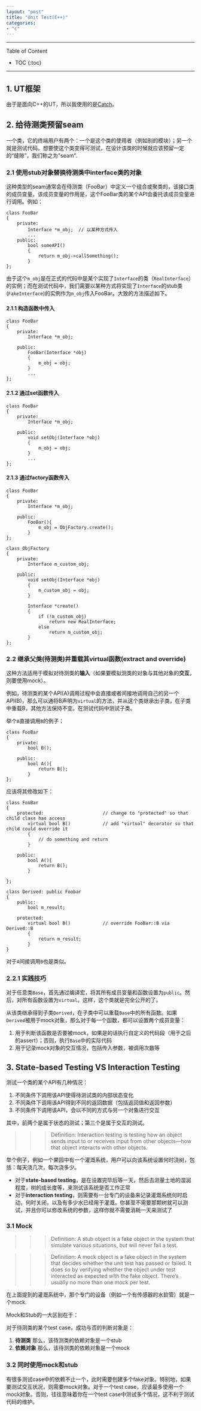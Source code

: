 ```yaml
---
layout: "post"
title: "Unit Test(C++)"
categories:
- "c"
---
```


<!--more-->

***
Table of Content

* TOC
{:toc}
***

## 1. UT框架

由于是面向C++的UT，所以我使用的是[Catch](https://github.com/philsquared/Catch)。

## 2. 给待测类预留seam

一个类，它的终端用户有两个：一个是这个类的使用者（例如别的模块）；另一个就是测试代码。想要使这个类变得可测试，在设计该类的时候就应该预留一定的“缝隙”，我们称之为"seam".

### 2.1 使用stub对象替换待测类中interface类的对象

这种类型的seam通常会在待测类（FooBar）中定义一个组合或聚类的，该接口类的成员变量。该成员变量的作用是，这个FooBar类的某个API会委托该成员变量进行调用。例如：

    class FooBar
    {
        private:
            Interface *m_obj;  // 以某种方式传入
            ...
        public:
            bool someAPI()
            {
                return m_obj->callSomething();
            }
    };

由于这个`m_obj`是在正式的代码中是某个实现了`Interface`的类（`RealInterface`）的实例；而在测试代码中，我们需要以某种方式将实现了`Interface`的stub类(`FakeInterface`)的实例作为`m_obj`传入FooBar。大致的方法描述如下。

#### 2.1.1 构造函数中传入

    class FooBar
    {
        private:
            Interface *m_obj;

        public:
            FooBar(Interface *obj)
            {
                m_obj = obj;
            }
            ...
    };

#### 2.1.2 通过set函数传入

    class FooBar
    {
        private:
            Interface *m_obj;

        public:
            void setObj(Interface *obj) 
            {
                m_obj = obj;
            }
            ...
    };

#### 2.1.3 通过factory函数传入

    class FooBar
    {
        private:
            Interface *m_obj;

        public:
            FooBar(){
                m_obj = ObjFactory.create();
            }
    };

    class ObjFactory
    {
        private:
            Interface m_custom_obj;

        public:
            void setObj(Interface *obj)
            {
                m_custom_obj = obj;
            }

            Interface *create()
            {
                if (!m_custom_obj)
                    return new RealInterface;
                else
                    return m_custom_obj;
            }
    };

### 2.2 继承父类(待测类)并重载其virtual函数(extract and override)

这种方法适用于模拟对待测类的**输入**（如果要模拟测类的对象与其他对象的**交互**，则要使用mock）。

例如，待测类的某个API(A)调用过程中会直接或者间接地调用自己的另一个API(B)，那么可以通将B声明为`virtual`的方法，并从这个类继承出子类，在子类中重载B，其他方法保持不变。在测试代码中测试子类。

举个`A`直接调用`B`的例子：

    class FooBar
    {
        private:
            bool B();

        public:
            bool A(){
                return B();
            }
    };

应该将其修改如下：

    class FooBar
    {
        protected:                      // change to "protected" so that child class has access
            virtual bool B()            // add "virtual" decorator so that child could override it
            {
                // do something and return
            }

        public:
            bool A(){
                return B();
            }
            
    };

    class Derived: public Foobar
    {
        public:
            bool m_result;

        protected:
            virtual bool B()            // override FooBar::B via Derived::B
            {
                return m_result;
            }
    }

对于`A`间接调用`B`也是类似。

### 2.2.1 实践技巧

对于任意类`Base`，首先通过编译宏，将其所有成员变量和函数设置为`public`。然后，对所有函数设置为`virtual`。这样，这个类就是完全公开的了。

从该类继承得到子类`Derived`，在子类中可以重载`Base`中的所有函数。如果`Derived`被用于mock对象，那么对于每一个函数，都可以设置两个成员变量：

1. 用于判断该函数是否要被mock，如果是的话执行自定义的代码段（用于之后的assert）；否则，执行`Base`中的实际代码
2. 用于记录mock对象的交互情况，包括传入参数，被调用次数等

## 3. State-based Testing VS Interaction Testing

测试一个类的某个API有几种情况：

1. 不同条件下调用该API使得待测试类的内部状态变化
2. 不同条件下调用该API得到不同的返回数据（包括返回值和返回参数）
3. 不同条件下调用该API，会以不同的方式与另一个对象进行交互

其中，前两个是属于状态的测试；第三个是属于交互的测试。

>>> Definition: Interaction testing is testing how an object sends input to or receives input from other objects—how that object interacts with other objects.

举个例子，例如一个果园中有一个灌溉系统，用户可以向该系统设置何时浇树，包括：每天浇几次，每次浇多少。

* 对于**state-based testing**，是在设置完毕后等一天，然后去测量土地的湿润程度，树的成长度等，来测试该系统是否工作正常
* 对于**interaction testing**，则需要有一台专门的设备来记录灌溉系统何时启动，何时关闭，以及有多少水已经用于灌溉。你甚至不需要那颗树就可以测试，并且你可以修改系统的参数，这样你就不需要消耗一天来测试了

### 3.1 Mock

>>> Definition: A stub object is a fake object in the system that simulate various situations, but will never fail a test.

>>> Definition: A mock object is a fake object in the system that decides whether the unit test has passed or failed. It does so by verifying whether the object under test interacted as expected with the fake object. There’s usually no more than one mock per test.

在上面提到的灌溉系统中，那个专门的设备（例如一个有传感器的水软管）就是一个mock.

Mock和Stub的一大区别在于：

对于待测类的某个test case，成功与否的判断对象是：

1. **待测类** 那么，该待测类的依赖对象是一个stub
2. **依赖对象** 那么，该待测类的依赖对象是一个mock

### 3.2 同时使用mock和stub

有很多测试case中的依赖不止一个，此时需要创建多个fake对象。特别地，如果要测试交互状况，则需要mock对象。对于一个test case，应该最多使用一个mock对象。否则，往往意味着你在一个test case中测试多个情况，这不利于测试代码的维护。




